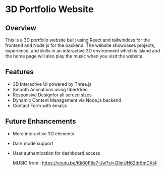 # 3D Portfolio Website

## Overview
This is a 3D portfolio website built using React and tailwindcss for the frontend and Node.js for the backend. The website showcases projects, experience, and skills in an interactive 3D environment which is island and
the home page will also play the music when you visit the website.

## Features
- 3D Interactive UI powered by Three.js
- Smooth Animations using fiber/dreo
- Responsive Designfor all screen sizes
- Dynamic Content Management via Node.js backend
- Contact Form with emailjs

## Future Enhancements
- More interactive 3D elements
- Dark mode support
- User authentication for dashboard access

  MUSIC from : https://youtu.be/Kk60F8a7-Jw?si=j3ImUH62dr8mDKt4



